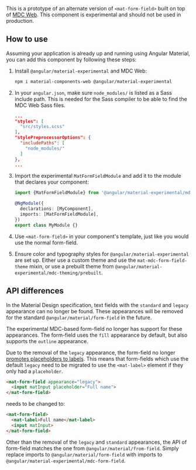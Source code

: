 This is a prototype of an alternate version of `<mat-form-field>` built on top of
[MDC Web](https://github.com/material-components/material-components-web). This component is
experimental and should not be used in production.

## How to use
Assuming your application is already up and running using Angular Material, you can add this
component by following these steps:

1. Install `@angular/material-experimental` and MDC Web:

   ```bash
   npm i material-components-web @angular/material-experimental
   ```

2. In your `angular.json`, make sure `node_modules/` is listed as a Sass include path. This is
   needed for the Sass compiler to be able to find the MDC Web Sass files.

   ```json
   ...
   "styles": [
     "src/styles.scss"
   ],
   "stylePreprocessorOptions": {
     "includePaths": [
       "node_modules/"
     ]
   },
   ...
   ```

3. Import the experimental `MatFormFieldModule` and add it to the module that declares your
   component:

   ```ts
   import {MatFormFieldModule} from '@angular/material-experimental/mdc-form-field';

   @NgModule({
     declarations: [MyComponent],
     imports: [MatFormFieldModule],
   })
   export class MyModule {}
   ```

4. Use `<mat-form-field>` in your component's template, just like you would use the normal
   form-field.
   
5. Ensure color and typography styles for `@angular/material-experimental` are set up. Either
   use a custom theme and use the `mat-mdc-form-field-theme` mixin, or use a prebuilt theme
   from `@angular/material-experimental/mdc-theming/prebuilt`.

## API differences

In the Material Design specification, text fields with the `standard` and `legacy` appearance
can no longer be found. These appearances will be removed for the standard
`@angular/material/form-field` in the future.

The experimental MDC-based form-field no longer has support for these appearances. The form-field
uses the `fill` appearance by default, but also supports the `outline` appearance. 

Due to the removal of the `legacy` appearance, the form-field no longer [promotes placeholders
to labels](https://material.angular.io/components/form-field/overview#form-field-appearance-variants).
This means that form-fields which use the default `legacy` need to be migrated to use the
`<mat-label>` element if they only had a `placeholder`.


```html
<mat-form-field appearance="legacy">
  <input matInput placeholder="Full name">
</mat-form-field>
```

needs to be changed to:

```html
<mat-form-field>
  <mat-label>Full name</mat-label>
  <input matInput>
</mat-form-field>
```

Other than the removal of the `legacy` and `standard` appearances, the API of form-field
matches the one from `@angular/material/from-field`. Simply replace imports to
`@angular/material/form-field` with imports to `@angular/material-experimental/mdc-form-field`.
